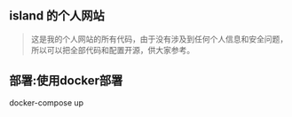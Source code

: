 ## island 的个人网站

> 这是我的个人网站的所有代码，由于没有涉及到任何个人信息和安全问题，所以可以把全部代码和配置开源，供大家参考。

## 部署:使用docker部署
docker-compose up
